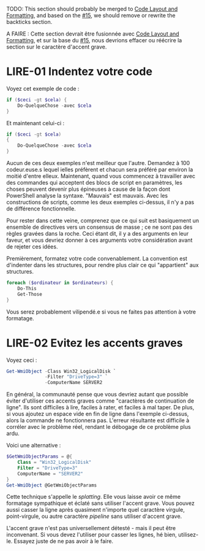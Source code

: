 TODO: This section should probably be merged to [Code Layout and Formatting](Code-Layout-and-Formatting.md), and based on the [#15](https://github.com/PoshCode/PowerShellPracticeAndStyle/issues/15), we should remove or rewrite the backticks section.

A FAIRE : Cette section devrait être fusionnée avec [Code Layout and Formatting](Code-Layout-and-Formatting.md), et sur la base du [#15](https://github.com/PoshCode/PowerShellPracticeAndStyle/issues/15), nous devrions effacer ou réécrire la section sur le caractère d'accent grave.

# LIRE-01 Indentez votre code

Voyez cet exemple de code :

```PowerShell
if ($ceci -gt $cela) {
    Do-QuelqueChose -avec $cela
}
```

Et maintenant celui-ci :

```PowerShell
if ($ceci -gt $cela)
{
    Do-QuelqueChose -avec $cela
}
```

Aucun de ces deux exemples n'est meilleur que l'autre. Demandez à 100 codeur.euse.s lequel ielles préfèrent et chacun sera préféré par environ la moitié d'entre elleux. Maintenant, quand vous commencez à travailler avec des commandes qui acceptent des blocs de script en paramètres, les choses peuvent devenir plus épineuses à cause de la façon dont PowerShell analyse la syntaxe. "Mauvais" est mauvais. Avec les constructions de scripts, comme les deux exemples ci-dessus, il n'y a pas de différence fonctionnelle.

Pour rester dans cette veine, comprenez que ce qui suit est basiquement un ensemble de directives vers un consensus de masse ; ce ne sont pas des règles gravées dans la roche. Ceci étant dit, il y a des arguments en leur faveur, et vous devriez donner à ces arguments votre considération avant de rejeter ces idées.

Premièrement, formatez votre code convenablement. La convention est d'indenter dans les structures, pour rendre plus clair ce qui "appartient" aux structures.

```PowerShell
foreach ($ordinateur in $ordinateurs) {
    Do-This
    Get-Those
}
```

Vous serez probablement vilipendé.e si vous ne faites pas attention à votre formatage.

# LIRE-02 Evitez les accents graves

Voyez ceci :

```PowerShell
Get-WmiObject -Class Win32_LogicalDisk `
              -Filter "DriveType=3" `
              -ComputerName SERVER2
```

En général, la communauté pense que vous devriez autant que possible éviter d'utiliser ces accents graves comme "caractères de continuation de ligne". Ils sont difficiles à lire, faciles à rater, et faciles à mal taper. De plus, si vous ajoutez un espace vide en fin de ligne dans l'exemple ci-dessus, alors la commande ne fonctionnera pas. L'erreur résultante est difficile à corréler avec le problème réel, rendant le débogage de ce problème plus ardu.

Voici une alternative :

```PowerShell
$GetWmiObjectParams = @{
    Class = "Win32_LogicalDisk"
    Filter = "DriveType=3"
    ComputerName = "SERVER2"
}
Get-WmiObject @GetWmiObjectParams
```

Cette technique s'appelle le _splatting_. Elle vous laisse avoir ce même formatage sympathique et éclaté sans utiliser l'accent grave. Vous pouvez aussi casser la ligne après quasiment n'importe quel caractère virgule, point-virgule, ou autre caractère _pipeline_ sans utiliser d'accent grave.

L'accent grave n'est pas universellement détesté - mais il peut être inconvenant. Si vous devez l'utiliser pour casser les lignes, hé bien, utilisez-le. Essayez juste de ne pas avoir à le faire.
